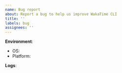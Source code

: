 ```yaml
---
name: Bug report
about: Report a bug to help us improve WakaTime CLI
title: ''
labels: bug
assignees: ''
---
```


<!-- Describe the bug here. -->

**Environment**:

- OS: <!-- win/linux/mac/bsd/etc... -->
- Platform: <!-- 386/amd64/arm/arm64 -->

**Logs**:

<!--
Paste related logs from your ~/.wakatime/wakatime.log file.
If there's no error message, enable debug mode and reproduce the bug to trigger an error message.

Don't post backoff error messages.
If your error message contains "won't send heartbeat due to backoff", delete your `~/.wakatime/wakatime-internal.cfg` file to trigger an API connection so we can see the real error message.

More info: https://github.com/wakatime/wakatime-cli/blob/develop/TROUBLESHOOTING.md
-->
